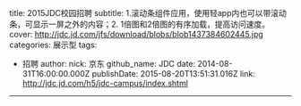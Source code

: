 title: 2015JDC校园招聘
subtitle: 1.滚动条组件应用，使用轻app内也可以带滚动条，可显示一屏之外的内容；2. 1倍图和2倍图的有序加载，提高访问速度。
cover: http://jdc.jd.com/jfs/download/blobs/blob1437384602445.jpg
categories: 展示型
tags:
  - 招聘
author:
  nick: 京东
  github_name: JDC
date: 2014-08-31T16:00:00.000Z
publishDate: 2015-08-20T13:51:31.016Z
link: http://jdc.jd.com/h5/jdc-campus/index.shtml
---